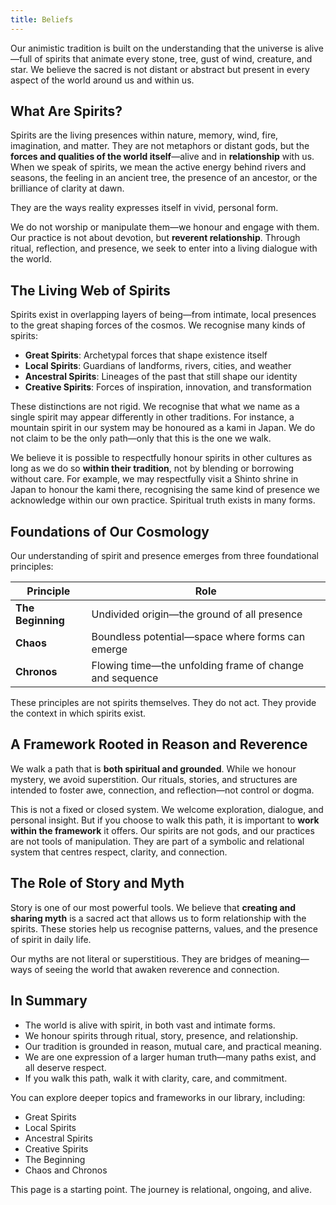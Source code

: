 ```yaml
---
title: Beliefs
---
```


Our animistic tradition is built on the understanding that the universe is alive—full of spirits that animate every stone, tree, gust of wind, creature, and star. We believe the sacred is not distant or abstract but present in every aspect of the world around us and within us.

## What Are Spirits?

Spirits are the living presences within nature, memory, wind, fire, imagination, and matter. They are not metaphors or distant gods, but the **forces and qualities of the world itself**—alive and in **relationship** with us. When we speak of spirits, we mean the active energy behind rivers and seasons, the feeling in an ancient tree, the presence of an ancestor, or the brilliance of clarity at dawn.

They are the ways reality expresses itself in vivid, personal form.

We do not worship or manipulate them—we honour and engage with them. Our practice is not about devotion, but **reverent relationship**. Through ritual, reflection, and presence, we seek to enter into a living dialogue with the world.

## The Living Web of Spirits

Spirits exist in overlapping layers of being—from intimate, local presences to the great shaping forces of the cosmos. We recognise many kinds of spirits:

- **Great Spirits**: Archetypal forces that shape existence itself
- **Local Spirits**: Guardians of landforms, rivers, cities, and weather
- **Ancestral Spirits**: Lineages of the past that still shape our identity
- **Creative Spirits**: Forces of inspiration, innovation, and transformation

These distinctions are not rigid. We recognise that what we name as a single spirit may appear differently in other traditions. For instance, a mountain spirit in our system may be honoured as a kami in Japan. We do not claim to be the only path—only that this is the one we walk.

We believe it is possible to respectfully honour spirits in other cultures as long as we do so **within their tradition**, not by blending or borrowing without care. For example, we may respectfully visit a Shinto shrine in Japan to honour the kami there, recognising the same kind of presence we acknowledge within our own practice. Spiritual truth exists in many forms.

## Foundations of Our Cosmology

Our understanding of spirit and presence emerges from three foundational principles:

| Principle         | Role                                                    |
| ----------------- | ------------------------------------------------------- |
| **The Beginning** | Undivided origin—the ground of all presence             |
| **Chaos**         | Boundless potential—space where forms can emerge        |
| **Chronos**       | Flowing time—the unfolding frame of change and sequence |

These principles are not spirits themselves. They do not act. They provide the context in which spirits exist.

## A Framework Rooted in Reason and Reverence

We walk a path that is **both spiritual and grounded**. While we honour mystery, we avoid superstition. Our rituals, stories, and structures are intended to foster awe, connection, and reflection—not control or dogma.

This is not a fixed or closed system. We welcome exploration, dialogue, and personal insight. But if you choose to walk this path, it is important to **work within the framework** it offers. Our spirits are not gods, and our practices are not tools of manipulation. They are part of a symbolic and relational system that centres respect, clarity, and connection.

## The Role of Story and Myth

Story is one of our most powerful tools. We believe that **creating and sharing myth** is a sacred act that allows us to form relationship with the spirits. These stories help us recognise patterns, values, and the presence of spirit in daily life.

Our myths are not literal or superstitious. They are bridges of meaning—ways of seeing the world that awaken reverence and connection.

## In Summary

- The world is alive with spirit, in both vast and intimate forms.
- We honour spirits through ritual, story, presence, and relationship.
- Our tradition is grounded in reason, mutual care, and practical meaning.
- We are one expression of a larger human truth—many paths exist, and all deserve respect.
- If you walk this path, walk it with clarity, care, and commitment.

You can explore deeper topics and frameworks in our library, including:

- Great Spirits
- Local Spirits
- Ancestral Spirits
- Creative Spirits
- The Beginning
- Chaos and Chronos

This page is a starting point. The journey is relational, ongoing, and alive.
